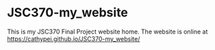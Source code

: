 # JSC370-my_website
This is my JSC370 Final Project website home. The website is online at https://cathypei.github.io/JSC370-my_website/